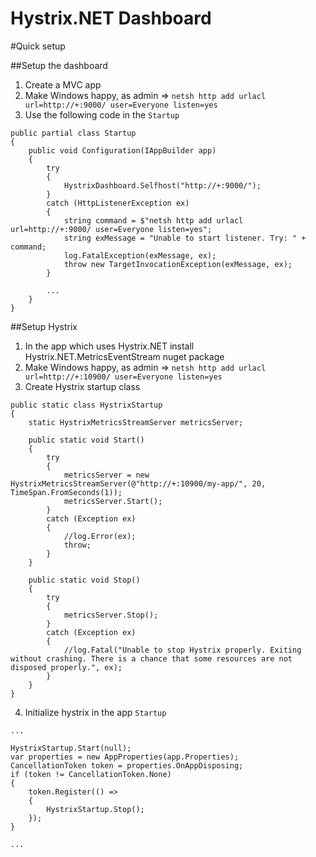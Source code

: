 Hystrix.NET Dashboard
=====================



#Quick setup

##Setup the dashboard
1. Create a MVC app
2. Make Windows happy, as admin => `netsh http add urlacl url=http://+:9000/ user=Everyone listen=yes`
3. Use the following code in the `Startup`

```
public partial class Startup
{
    public void Configuration(IAppBuilder app)
    {
        try
        {
            HystrixDashboard.Selfhost("http://+:9000/");
        }
        catch (HttpListenerException ex)
        {
            string command = $"netsh http add urlacl url=http://+:9000/ user=Everyone listen=yes";
            string exMessage = "Unable to start listener. Try: " + command;
            log.FatalException(exMessage, ex);
            throw new TargetInvocationException(exMessage, ex);
        }

        ...
    }
}
```

##Setup Hystrix
1. In the app which uses Hystrix.NET install Hystrix.NET.MetricsEventStream nuget package
2. Make Windows happy, as admin => `netsh http add urlacl url=http://+:10900/ user=Everyone listen=yes`
3. Create Hystrix startup class

```
public static class HystrixStartup
{
    static HystrixMetricsStreamServer metricsServer;

    public static void Start()
    {
        try
        {
            metricsServer = new HystrixMetricsStreamServer(@"http://+:10900/my-app/", 20, TimeSpan.FromSeconds(1));
            metricsServer.Start();
        }
        catch (Exception ex)
        {
            //log.Error(ex);
            throw;
        }
    }

    public static void Stop()
    {
        try
        {
            metricsServer.Stop();
        }
        catch (Exception ex)
        {
            //log.Fatal("Unable to stop Hystrix properly. Exiting without crashing. There is a chance that some resources are not disposed properly.", ex);
        }
    }
}
```

4. Initialize hystrix in the app `Startup`
```
...

HystrixStartup.Start(null);
var properties = new AppProperties(app.Properties);
CancellationToken token = properties.OnAppDisposing;
if (token != CancellationToken.None)
{
    token.Register(() =>
    {
        HystrixStartup.Stop();
    });
}

...
```